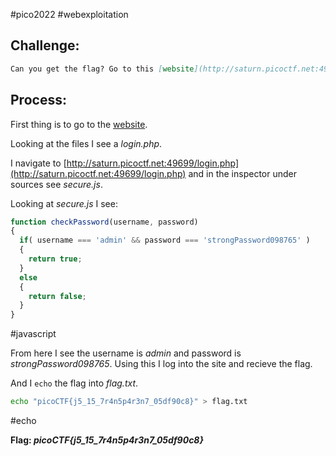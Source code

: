 #pico2022 #webexploitation 

## Challenge:
```md
Can you get the flag? Go to this [website](http://saturn.picoctf.net:49699/) and see what you can discover.
```

## Process:
First thing is to go to the [website](http://saturn.picoctf.net:49699/).

Looking at the files I see a *login.php*.

I navigate to [http://saturn.picoctf.net:49699/login.php](http://saturn.picoctf.net:49699/login.php) and in the inspector under sources see *secure.js*.

Looking at *secure.js* I see:
```js
function checkPassword(username, password)
{
  if( username === 'admin' && password === 'strongPassword098765' )
  {
    return true;
  }
  else
  {
    return false;
  }
}
```
#javascript 

From here I see the username is *admin* and password is *strongPassword098765*. Using this I log into the site and recieve the flag.

And I ```echo``` the flag into *flag.txt*.
```bash
echo "picoCTF{j5_15_7r4n5p4r3n7_05df90c8}" > flag.txt
```
#echo 

**Flag: *picoCTF{j5_15_7r4n5p4r3n7_05df90c8}***
